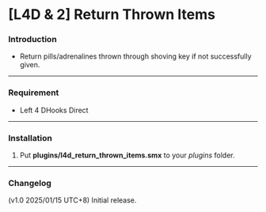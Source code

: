 # [L4D & 2] Return Thrown Items

### Introduction
- Return pills/adrenalines thrown through shoving key if not successfully given.

<hr>

### Requirement
- Left 4 DHooks Direct

<hr>

### Installation
1. Put **plugins/l4d_return_thrown_items.smx** to your _plugins_ folder.

<hr>

### Changelog
(v1.0 2025/01/15 UTC+8) Initial release.
